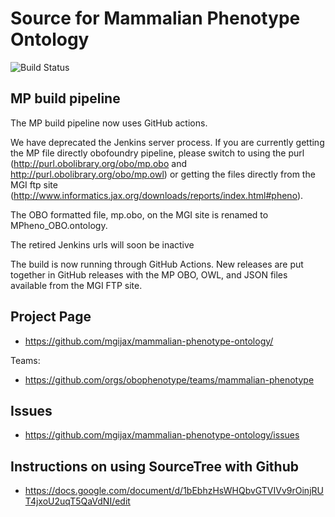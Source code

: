 # Source for Mammalian Phenotype Ontology
![Build Status](https://github.com/obophenotype/mammalian-phenotype-ontology/workflows/CI/badge.svg)

## MP build pipeline

The MP build pipeline now uses GitHub actions.

We have deprecated the Jenkins server process. If you are currently getting the MP file directly obofoundry pipeline, please switch to using the purl (http://purl.obolibrary.org/obo/mp.obo and  http://purl.obolibrary.org/obo/mp.owl) or getting the files directly from the MGI ftp site (http://www.informatics.jax.org/downloads/reports/index.html#pheno).

The OBO formatted file, mp.obo, on the MGI site is renamed to MPheno_OBO.ontology. 

The retired Jenkins urls will soon be inactive

The build is now running through GitHub Actions. New releases are put together in GitHub releases with the MP OBO, OWL, and JSON files available from the MGI FTP site.


## Project Page

 * https://github.com/mgijax/mammalian-phenotype-ontology/

Teams:

 * https://github.com/orgs/obophenotype/teams/mammalian-phenotype

## Issues

 * https://github.com/mgijax/mammalian-phenotype-ontology/issues

## Instructions on using SourceTree with Github
 
 * https://docs.google.com/document/d/1bEbhzHsWHQbvGTVIVv9rOinjRUT4jxoU2uqT5QaVdNI/edit




